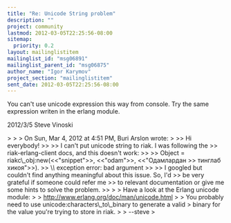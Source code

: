 ```yaml
---
title: "Re: Unicode String problem"
description: ""
project: community
lastmod: 2012-03-05T22:25:56-08:00
sitemap:
  priority: 0.2
layout: mailinglistitem
mailinglist_id: "msg06891"
mailinglist_parent_id: "msg06875"
author_name: "Igor Karymov"
project_section: "mailinglistitem"
sent_date: 2012-03-05T22:25:56-08:00
---
```



You can't use unicode expression this way from console.
Try the same expression writen in the erlang module.

2012/3/5 Steve Vinoski 

&gt;
&gt;
&gt; On Sun, Mar 4, 2012 at 4:51 PM, Buri Arslon  wrote:
&gt;
&gt;&gt; Hi everybody!
&gt;&gt;
&gt;&gt; I can't put unicode string to riak. I was following the
&gt;&gt; riak-erlang-client docs, and this doesn't work:
&gt;&gt;
&gt;&gt; Object = riakc\\_obj:new(&lt;&lt;"snippet"&gt;&gt;, &lt;&lt;"odam"&gt;&gt;, &lt;&lt;"Одамлардан
&gt;&gt; тинглаб хикоя"&gt;&gt;).
&gt;&gt; \\*\\* exception error: bad argument
&gt;&gt;
&gt;&gt; I googled but couldn't find anything meaningful about this issue. So, I'd
&gt;&gt; be very grateful if someone could refer me
&gt;&gt; to relevant documentation or give me some hints to solve the problem.
&gt;&gt;
&gt;
&gt; Have a look at the Erlang unicode module:
&gt;
&gt; http://www.erlang.org/doc/man/unicode.html
&gt;
&gt; You probably need to use unicode:characters\\_to\\_binary to generate a valid
&gt; binary for the value you're trying to store in riak.
&gt;
&gt; --steve
&gt;

